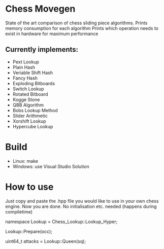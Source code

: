 # Chess Movegen
State of the art comparison of chess sliding piece algorithms.
Prints memory consumption for each algorithm
Prints which operation needs to exist in hardware for maximum performance

## Currently implements:
- Pext Lookup
- Plain Hash
- Veriable Shift Hash
- Fancy Hash
- Exploding Bitboards
- Switch Lookup
- Rotated Bitboard
- Kogge Stone
- QBB Algorithm
- Bobs Lookup Method
- Slider Arithmetic
- Xorshift Lookup
- Hypercube Lookup

# Build
- Linux: make
- Windows: use Visual Studio Solution

# How to use
Just copy and paste the .hpp file you would like to use in your own chess engine. Now you are done. No initialisation etc. needed (happens during compiletime)

namespace Lookup = Chess_Lookup::Lookup_Hyper;

Lookup::Prepare(occ);

uint64_t attacks = Lookup::Queen(sq);



